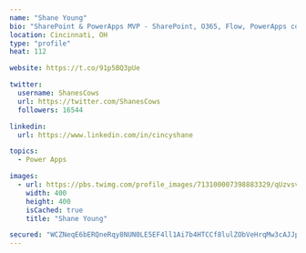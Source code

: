 ```yaml
---
name: "Shane Young"
bio: "SharePoint & PowerApps MVP - SharePoint, O365, Flow, PowerApps consulting? @PowerApps911 | Pure Snark? You found it."
location: Cincinnati, OH
type: "profile"
heat: 112

website: https://t.co/91p5BQ3pUe

twitter:
  username: ShanesCows
  url: https://twitter.com/ShanesCows
  followers: 16544

linkedin:
  url: https://www.linkedin.com/in/cincyshane

topics:
  - Power Apps

images:
  - url: https://pbs.twimg.com/profile_images/713100007398883329/qUzvsvQ3_400x400.jpg
    width: 400
    height: 400
    isCached: true
    title: "Shane Young"

secured: "WCZNeqE6bERQneRqy8NUN0LE5EF4ll1Ai7b4HTCCf8lulZObVeHrqMw3cAJJplGaIeuhu+017lpgeCMH2I304M/OIzJTHlXAbGRm+4q/UXMbmozytSL16BctiQJdLXwl57IPve7vMgSOmRRMvy8OwBu5BC47hQKsLVi6CWeCZRcb7LLC5yHIhIyAKqnQfqnxPvHfIMBn12gD7dg0KdNkcet//RSeRlzpwYB4jeDknnRJxvvNwcBQsFcHdAdM1ZUv1qg7hB0w/FFUyYln3QM0l6ochmDapkGEbfFrVm3i3MedpBpEJLFM4lYYZJuHhLvr5xHh8cHMpo4ryX5EWfmUQOMzsDzI1FMybA/TTeAgw5q6WuHTqlvzA3K58XYKQOaufYWlTzkd/Ae2kGhOEb/HeE5CCWR8loDaAXP+J3t1cws=;+wd8OclHQHBUyKW7/uwoKA=="
---
```


